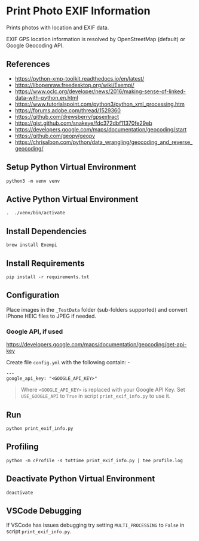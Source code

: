 
# Print Photo EXIF Information

Prints photos with location and EXIF data.

EXIF GPS location information is resolved by OpenStreetMap (default) or Google Geocoding API.

## References

- <https://python-xmp-toolkit.readthedocs.io/en/latest/>
- <https://libopenraw.freedesktop.org/wiki/Exempi/>
- <https://www.oclc.org/developer/news/2016/making-sense-of-linked-data-with-python.en.html>
- <https://www.tutorialspoint.com/python3/python_xml_processing.htm>
- <https://forums.adobe.com/thread/1529360>
- <https://github.com/drewsberry/gpsextract>
- <https://gist.github.com/snakeye/fdc372dbf11370fe29eb>
- <https://developers.google.com/maps/documentation/geocoding/start>
- <https://github.com/geopy/geopy>
- <https://chrisalbon.com/python/data_wrangling/geocoding_and_reverse_geocoding/>

## Setup Python Virtual Environment

~~~
python3 -m venv venv
~~~

## Active Python Virtual Environment

~~~
.  ./venv/bin/activate
~~~

## Install Dependencies

~~~
brew install Exempi
~~~

## Install Requirements

~~~
pip install -r requirements.txt
~~~

## Configuration

Place images in the ```_TestData``` folder (sub-folders supported) and convert iPhone HEIC files to JPEG if needed.

### Google API, if used

<https://developers.google.com/maps/documentation/geocoding/get-api-key>

Create file ```config.yml``` with the following contain: -

~~~
---
google_api_key: "<GOOGLE_API_KEY>"
~~~

> Where ```<GOOGLE_API_KEY>``` is replaced with your Google API Key.
> Set ```USE_GOOGLE_API``` to ```True``` in script ```print_exif_info.py``` to use it.

## Run

~~~
python print_exif_info.py
~~~

## Profiling

~~~
python -m cProfile -s tottime print_exif_info.py | tee profile.log
~~~

## Deactivate Python Virtual Environment

~~~
deactivate
~~~

## VSCode Debugging

If VSCode has issues debugging try setting ```MULTI_PROCESSING``` to ```False``` in script ```print_exif_info.py```.
